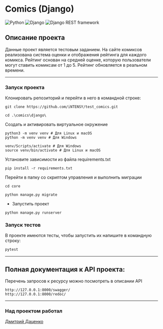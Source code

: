 # Comics (Django)
![Python](https://img.shields.io/badge/-Python-3776AB?style=flat&logo=python&logoColor=white)
![Django](https://img.shields.io/badge/-Django-092E20?style=flat&logo=django&logoColor=white)
![Django REST framework](https://img.shields.io/badge/-Django%20REST%20framework-ff9900?style=flat&logo=django&logoColor=white)

## Описание проекта
Данные проект является тестовым заданием. 
На сайте комиксов реализована система оценки и отображения рейтинга для каждого комикса. 
Рейтинг основан на средней оценке, которую пользователи могут ставить комиксам от 1 до 5. 
Рейтинг обновляется в реальном времени.
***
### Запуск проекта
Клонировать репозиторий и перейти в него в командной строке:
```
git clone https://github.com/iNTENSY/test_comics.git
```
```
cd .\comics\django\
```

Cоздать и активировать виртуальное окружение
```
python3 -m venv venv # Для Linux и macOS
python -m venv venv # Для Windows
```
```
venv/Scripts/activate # Для Windows
source venv/bin/activate # Для Linux и macOS
```
Установите зависимости из файла requirements.txt
```
pip install -r requirements.txt
```
Перейти в папку со скриптом управления и выполнить миграции
```
cd core
```
```
python manage.py migrate
```

- Запустить проект
```
python manage.py runserver
```

### Запуск тестов

В проекте имеются тесты, чтобы запустить их напишите в командную строку:
```python
pytest
```
***
## Полная документация к API проекта:

Перечень запросов к ресурсу можно посмотреть в описании API

```
http://127.0.0.1:8000/swagger/
http://127.0.0.1:8000/redoc/
```
***

### Над проектом работал
[Дмитрий Даценко](https://github.com/iNTENSY)
